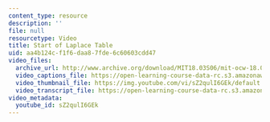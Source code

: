 ```yaml
---
content_type: resource
description: ''
file: null
resourcetype: Video
title: Start of Laplace Table
uid: aa4b124c-f1f6-daa8-7fde-6c60603cdd47
video_files:
  archive_url: http://www.archive.org/download/MIT18.03S06/mit-ocw-18.03-lec19-31mar2003-220k_512kb.mp4
  video_captions_file: https://open-learning-course-data-rc.s3.amazonaws.com/18-03sc-differential-equations-fall-2011/65de9897c12650f984fa64c009e3ebab_sZ2qulI6GEk.vtt
  video_thumbnail_file: https://img.youtube.com/vi/sZ2qulI6GEk/default.jpg
  video_transcript_file: https://open-learning-course-data-rc.s3.amazonaws.com/18-03sc-differential-equations-fall-2011/77f70f6fc3d1affa96f3d2a7b0bd4279_sZ2qulI6GEk.pdf
video_metadata:
  youtube_id: sZ2qulI6GEk
---
```

